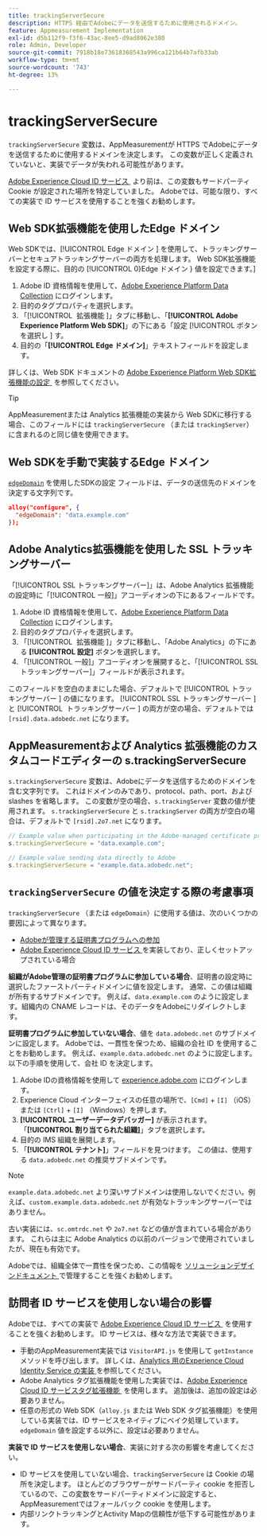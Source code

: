 ```yaml
---
title: trackingServerSecure
description: HTTPS 経由でAdobeにデータを送信するために使用されるドメイン。
feature: Appmeasurement Implementation
exl-id: d5b112f9-f3f6-43ac-8ee5-d9ad8062e380
role: Admin, Developer
source-git-commit: 7918b18e73618368543a996ca121b64b7afb33ab
workflow-type: tm+mt
source-wordcount: '743'
ht-degree: 13%

---
```


# trackingServerSecure

`trackingServerSecure` 変数は、AppMeasurementが HTTPS でAdobeにデータを送信するために使用するドメインを決定します。 この変数が正しく定義されていないと、実装でデータが失われる可能性があります。

[Adobe Experience Cloud ID サービス &#x200B;](https://experienceleague.adobe.com/ja/docs/id-service/using/home) より前は、この変数もサードパーティ Cookie が設定された場所を特定していました。 Adobeでは、可能な限り、すべての実装で ID サービスを使用することを強くお勧めします。

## Web SDK拡張機能を使用したEdge ドメイン

Web SDKでは、[!UICONTROL Edge ドメイン &#x200B;] を使用して、トラッキングサーバーとセキュアトラッキングサーバーの両方を処理します。 Web SDK拡張機能を設定する際に、目的の [!UICONTROL 0&rbrace;Edge ドメイン &rbrace; 値を設定できます。]

1. Adobe ID 資格情報を使用して、[Adobe Experience Platform Data Collection](https://experience.adobe.com/data-collection) にログインします。
1. 目的のタグプロパティを選択します。
1. 「[!UICONTROL &#x200B; 拡張機能 &#x200B;]」タブに移動し、「**[!UICONTROL Adobe Experience Platform Web SDK]**」の下にある「設定 [!UICONTROL &#x200B; ボタンを選択し &#x200B;] す。
1. 目的の「**[!UICONTROL Edge ドメイン]**」テキストフィールドを設定します。

詳しくは、Web SDK ドキュメントの [Adobe Experience Platform Web SDK拡張機能の設定 &#x200B;](https://experienceleague.adobe.com/docs/experience-platform/edge/extension/web-sdk-extension-configuration.html?lang=ja) を参照してください。

>[!TIP]
>
>AppMeasurementまたは Analytics 拡張機能の実装から Web SDKに移行する場合、このフィールドには `trackingServerSecure` （または `trackingServer`）に含まれるのと同じ値を使用できます。

## Web SDKを手動で実装するEdge ドメイン

[`edgeDomain`](https://experienceleague.adobe.com/ja/docs/experience-platform/web-sdk/commands/configure/edgedomain) を使用したSDKの設定 フィールドは、データの送信先のドメインを決定する文字列です。

```json
alloy("configure", {
  "edgeDomain": "data.example.com"
});
```

## Adobe Analytics拡張機能を使用した SSL トラッキングサーバー

「[!UICONTROL SSL トラッキングサーバー]」は、Adobe Analytics 拡張機能の設定時に「[!UICONTROL 一般]」アコーディオンの下にあるフィールドです。

1. Adobe ID 資格情報を使用して、[Adobe Experience Platform Data Collection](https://experience.adobe.com/data-collection) にログインします。
1. 目的のタグプロパティを選択します。
1. 「[!UICONTROL &#x200B; 拡張機能 &#x200B;]」タブに移動し、「Adobe Analytics」の下にある **[!UICONTROL 設定]** ボタンを選択します。
1. 「[!UICONTROL 一般]」アコーディオンを展開すると、「[!UICONTROL SSL トラッキングサーバー]」フィールドが表示されます。

このフィールドを空白のままにした場合、デフォルトで [!UICONTROL &#x200B; トラッキングサーバー &#x200B;] の値になります。 [!UICONTROL SSL トラッキングサーバー &#x200B;] と [!UICONTROL &#x200B; トラッキングサーバー &#x200B;] の両方が空の場合、デフォルトでは `[rsid].data.adobedc.net` になります。

## AppMeasurementおよび Analytics 拡張機能のカスタムコードエディターの s.trackingServerSecure

`s.trackingServerSecure` 変数は、Adobeにデータを送信するためのドメインを含む文字列です。 これはドメインのみであり、protocol、path、port、および slashes を省略します。 この変数が空の場合、`s.trackingServer` 変数の値が使用されます。 `s.trackingServerSecure` と `s.trackingServer` の両方が空白の場合は、デフォルトで `[rsid].2o7.net` になります。

```js
// Example value when participating in the Adobe-managed certificate program
s.trackingServerSecure = "data.example.com";

// Example value sending data directly to Adobe
s.trackingServerSecure = "example.data.adobedc.net";
```

## `trackingServerSecure` の値を決定する際の考慮事項

`trackingServerSecure` （または `edgeDomain`）に使用する値は、次のいくつかの要因によって異なります。

* [Adobeが管理する証明書プログラムへの参加 &#x200B;](https://experienceleague.adobe.com/ja/docs/core-services/interface/data-collection/adobe-managed-cert)
* [Adobe Experience Cloud ID サービス &#x200B;](https://experienceleague.adobe.com/ja/docs/id-service/using/home) を実装しており、正しくセットアップされている場合

**組織がAdobe管理の証明書プログラムに参加している場合**、証明書の設定時に選択したファーストパーティドメインに値を設定します。 通常、この値は組織が所有するサブドメインです。 例えば、`data.example.com` のように設定します。組織内の CNAME レコードは、そのデータをAdobeにリダイレクトします。

**証明書プログラムに参加していない場合**、値を `data.adobedc.net` のサブドメインに設定します。 Adobeでは、一貫性を保つため、組織の会社 ID を使用することをお勧めします。 例えば、`example.data.adobedc.net` のように設定します。以下の手順を使用して、会社 ID を決定します。

1. Adobe IDの資格情報を使用して [experience.adobe.com](https://experience.adobe.com) にログインします。
1. Experience Cloud インターフェイスの任意の場所で、`[Cmd]` + `[I]` （iOS）または `[Ctrl]` + `[I]` （Windows）を押します。
1. **[!UICONTROL ユーザーデータデバッガー]** が表示されます。 「**[!UICONTROL 割り当てられた組織]**」タブを選択します。
1. 目的の IMS 組織を展開します。
1. 「**[!UICONTROL テナント]**」フィールドを見つけます。 この値は、使用する `data.adobedc.net` の推奨サブドメインです。

>[!NOTE]
>
> `example.data.adobedc.net` より深いサブドメインは使用しないでください。例えば、`custom.example.data.adobedc.net` が有効なトラッキングサーバーではありません。

古い実装には、`sc.omtrdc.net` や `2o7.net` などの値が含まれている場合があります。 これらは主に Adobe Analytics の以前のバージョンで使用されていましたが、現在も有効です。

Adobeでは、組織全体で一貫性を保つため、この情報を [&#x200B; ソリューションデザインドキュメント &#x200B;](../../prepare/solution-design.md) で管理することを強くお勧めします。

## 訪問者 ID サービスを使用しない場合の影響

Adobeでは、すべての実装で [Adobe Experience Cloud ID サービス &#x200B;](https://experienceleague.adobe.com/ja/docs/id-service/using/home) を使用することを強くお勧めします。 ID サービスは、様々な方法で実装できます。

* 手動のAppMeasurement実装では `VisitorAPI.js` を使用して `getInstance` メソッドを呼び出します。 詳しくは、[Analytics 用のExperience Cloud Identity Service の実装 &#x200B;](https://experienceleague.adobe.com/ja/docs/id-service/using/implementation/setup-analytics) を参照してください。
* Adobe Analytics タグ拡張機能を使用した実装では、[Adobe Experience Cloud ID サービスタグ拡張機能 &#x200B;](https://experienceleague.adobe.com/ja/docs/experience-platform/tags/extensions/client/id-service/overview) を使用します。 追加後は、追加の設定は必要ありません。
* 任意の形式の Web SDK（`alloy.js` または Web SDK タグ拡張機能）を使用している実装では、ID サービスをネイティブにベイク処理しています。 `edgeDomain` 値を設定する以外に、設定は必要ありません。

**実装で ID サービスを使用しない場合**、実装に対する次の影響を考慮してください。

* ID サービスを使用していない場合、`trackingServerSecure` は Cookie の場所を決定します。 ほとんどのブラウザーがサードパーティ cookie を拒否しているので、この変数をサードパーティドメインに設定すると、AppMeasurementではフォールバック cookie を使用します。
* 内部リンクトラッキングとActivity Mapの信頼性が低下する可能性があります。
